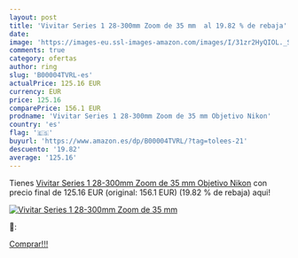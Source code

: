 ```yaml
---
layout: post
title: 'Vivitar Series 1 28-300mm Zoom de 35 mm  al 19.82 % de rebaja'
date: 
image: 'https://images-eu.ssl-images-amazon.com/images/I/31zr2HyQIOL._SL200_.jpg'
comments: true
category: ofertas
author: ring
slug: 'B00004TVRL-es'
actualPrice: 125.16 EUR
currency: EUR
price: 125.16
comparePrice: 156.1 EUR
prodname: 'Vivitar Series 1 28-300mm Zoom de 35 mm Objetivo Nikon'
country: 'es'
flag: '🇪🇸'
buyurl: 'https://www.amazon.es/dp/B00004TVRL/?tag=tolees-21'
descuento: '19.82'
average: '125.16'
---
```


Tienes [Vivitar Series 1 28-300mm Zoom de 35 mm Objetivo Nikon](https://www.amazon.es/dp/B00004TVRL/?tag=tolees-21) con precio final de  125.16 EUR (original: 156.1 EUR) (19.82 %  de rebaja) aqui!

[![Vivitar Series 1 28-300mm Zoom de 35 mm ](https://images-eu.ssl-images-amazon.com/images/I/31zr2HyQIOL._SL200_.jpg)](https://www.amazon.es/dp/B00004TVRL/?tag=tolees-21)

🔎:


[Comprar!!!](https://www.amazon.es/dp/B00004TVRL/?tag=tolees-21)
